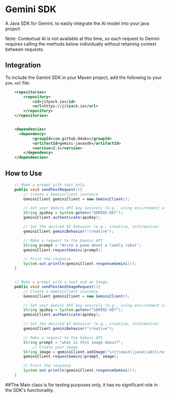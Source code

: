 # Gemini SDK
  A Java SDK for Gemini, to easily integrate the AI model into your java project.
  
  Note: Contextual AI is not available at this time, so each request to Gemini requires calling the methods below individually without retaining context between requests.

## Integration
To include the Gemini SDK in your Maven project, add the following to your `pom.xml` file:
```xml
    <repositories>
        <repository>
            <id>jitpack.io</id>
            <url>https://jitpack.io</url>
        </repository>
    </repositories>


    <dependencies>
      <dependency>
            <groupId>com.github.04aks</groupId>
            <artifactId>gemini-javasdk</artifactId>
            <version>2.1</version>
        </dependency>
    </dependencies>
```

## How to Use
```java
    // Make a prompt with text only.
    public void sendTextRequest(){
        // Create a GeminiClient instance
        GeminiClient geminiClient = new GeminiClient();

        // Set your Gemini API key securely (e.g., using environment variables)
        String apiKey = System.getenv("GEMINI-KEY");
        geminiClient.authenticate(apiKey);

        // Set the desired AI behavior (e.g., creative, informative)
        geminiClient.geminiBehavior("creative");

        // Make a request to the Gemini API
        String prompt = "Write a poem about a lonely robot";
        geminiClient.requestGemini(prompt);

        // Print the response
        System.out.println(geminiClient.responseGemini());
    }


    // Make a prompt with a text and an Image.
    public void sendTextAndImageRequest(){
        // Create a GeminiClient instance
        GeminiClient geminiClient = new GeminiClient();

        // Set your Gemini API key securely (e.g., using environment variables)
        String apiKey = System.getenv("GEMINI-KEY");
        geminiClient.authenticate(apiKey);

        // Set the desired AI behavior (e.g., creative, informative)
        geminiClient.geminiBehavior("creative");

        // Make a request to the Gemini API
        String prompt = "what is this image about?";
            // Create your image
        String image = geminiClient.addImage("src\\main\\java\\aks\\res\\wrapped.PNG");
        geminiClient.requestGemini(prompt, image);

        // Print the response
        System.out.println(geminiClient.responseGemini());
    }

```

##The Main class is for testing purposes only, it has no significant role in the SDK's functionality.

